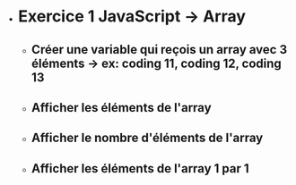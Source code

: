 - # Exercice 1 JavaScript -> Array

    - ## Créer une variable qui reçois un array avec 3 éléments -> ex: coding 11, coding 12, coding 13


    - ##  Afficher les éléments de l'array


    - ## Afficher le nombre d'éléments de l'array


    - ## Afficher les éléments de l'array 1 par 1 
